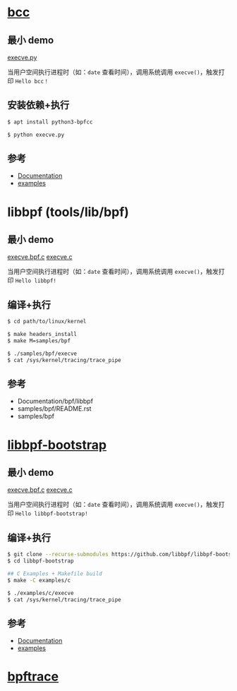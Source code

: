 # [bcc](https://github.com/iovisor/bcc)

## 最小 demo

[execve.py](https://github.com/vernon2gh/app_and_module/blob/main/ebpf/bcc/execve.py)

当用户空间执行进程时（如：`date` 查看时间），调用系统调用 `execve()`，触发打印 `Hello bcc！`

## 安装依赖+执行

```bash
$ apt install python3-bpfcc

$ python execve.py
```

## 参考

* [Documentation](https://github.com/iovisor/bcc/blob/master/docs/tutorial_bcc_python_developer.md)
* [examples](https://github.com/iovisor/bcc/tree/master/examples)

# libbpf (tools/lib/bpf)

## 最小 demo

[execve.bpf.c](https://github.com/vernon2gh/app_and_module/blob/main/ebpf/libbpf/execve.bpf.c)
[execve.c](https://github.com/vernon2gh/app_and_module/blob/main/ebpf/libbpf/execve.c)

当用户空间执行进程时（如：`date` 查看时间），调用系统调用 `execve()`，触发打印 `Hello libbpf!`

## 编译+执行

```bash
$ cd path/to/linux/kernel

$ make headers_install
$ make M=samples/bpf

$ ./samples/bpf/execve
$ cat /sys/kernel/tracing/trace_pipe
```

## 参考

* Documentation/bpf/libbpf
* samples/bpf/README.rst
* samples/bpf

# [libbpf-bootstrap](https://github.com/libbpf/libbpf-bootstrap)

## 最小 demo

[execve.bpf.c](https://github.com/vernon2gh/app_and_module/blob/main/ebpf/libbpf-bootstrap/execve.bpf.c)
[execve.c](https://github.com/vernon2gh/app_and_module/blob/main/ebpf/libbpf-bootstrap/execve.c)

当用户空间执行进程时（如：`date` 查看时间），调用系统调用 `execve()`，触发打印 `Hello libbpf-bootstrap!`

## 编译+执行

```bash
$ git clone --recurse-submodules https://github.com/libbpf/libbpf-bootstrap
$ cd libbpf-bootstrap

## C Examples + Makefile build
$ make -C examples/c

$ ./examples/c/execve
$ cat /sys/kernel/tracing/trace_pipe
```

## 参考

* [Documentation](https://github.com/libbpf/libbpf-bootstrap/blob/master/README.md)
* [examples](https://github.com/libbpf/libbpf-bootstrap/tree/master/examples)

# [bpftrace](./bpftrace.md)
